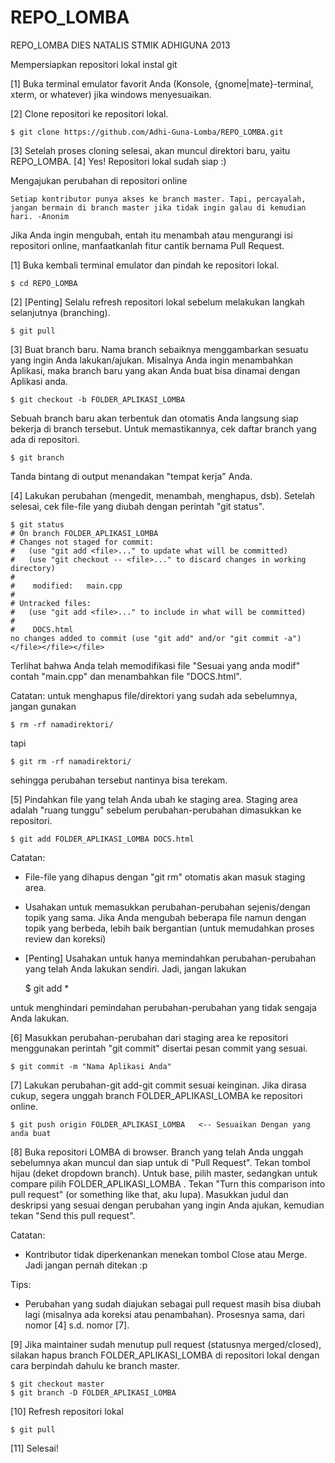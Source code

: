 REPO_LOMBA
==========

REPO_LOMBA DIES NATALIS STMIK ADHIGUNA 2013

Mempersiapkan repositori lokal
instal git

[1] Buka terminal emulator favorit Anda (Konsole, {gnome|mate}-terminal, xterm, or whatever) jika windows menyesuaikan.

[2] Clone repositori  ke repositori lokal.

    $ git clone https://github.com/Adhi-Guna-Lomba/REPO_LOMBA.git


[3] Setelah proses cloning selesai, akan muncul direktori baru, yaitu REPO_LOMBA.
[4] Yes! Repositori lokal sudah siap :)

Mengajukan perubahan di repositori online

    Setiap kontributor punya akses ke branch master. Tapi, percayalah, jangan bermain di branch master jika tidak ingin galau di kemudian hari. -Anonim


Jika Anda ingin mengubah, entah itu menambah atau mengurangi isi repositori online, manfaatkanlah fitur cantik bernama Pull Request.

[1] Buka kembali terminal emulator dan pindah ke repositori lokal.

    $ cd REPO_LOMBA


[2] [Penting] Selalu refresh repositori lokal sebelum melakukan langkah selanjutnya (branching).

    $ git pull


[3] Buat branch baru. Nama branch sebaiknya menggambarkan sesuatu yang ingin Anda lakukan/ajukan. Misalnya Anda ingin menambahkan Aplikasi, maka branch baru yang akan Anda buat bisa dinamai dengan Aplikasi anda.

    $ git checkout -b FOLDER_APLIKASI_LOMBA


Sebuah branch baru akan terbentuk dan otomatis Anda langsung siap bekerja di branch tersebut. Untuk memastikannya, cek daftar branch yang ada di repositori.

    $ git branch


Tanda bintang di output menandakan "tempat kerja" Anda.

[4] Lakukan perubahan (mengedit, menambah, menghapus, dsb). Setelah selesai, cek file-file yang diubah dengan perintah "git status".

    $ git status
    # On branch FOLDER_APLIKASI_LOMBA
    # Changes not staged for commit:
    #   (use "git add <file>..." to update what will be committed)
    #   (use "git checkout -- <file>..." to discard changes in working directory)
    #
    #    modified:   main.cpp
    #
    # Untracked files:
    #   (use "git add <file>..." to include in what will be committed)
    #
    #    DOCS.html
    no changes added to commit (use "git add" and/or "git commit -a")
    </file></file></file>


Terlihat bahwa Anda telah memodifikasi  file "Sesuai yang anda modif" contah "main.cpp" dan menambahkan file "DOCS.html".

Catatan: untuk menghapus file/direktori yang sudah ada sebelumnya, jangan gunakan

    $ rm -rf namadirektori/


tapi

    $ git rm -rf namadirektori/


sehingga perubahan tersebut nantinya bisa terekam.

[5] Pindahkan file yang telah Anda ubah ke staging area. Staging area adalah "ruang tunggu" sebelum perubahan-perubahan dimasukkan ke repositori.

    $ git add FOLDER_APLIKASI_LOMBA DOCS.html


Catatan:
* File-file yang dihapus dengan "git rm" otomatis akan masuk staging area.
* Usahakan untuk memasukkan perubahan-perubahan sejenis/dengan topik yang sama. Jika Anda mengubah beberapa file namun dengan topik yang berbeda, lebih baik bergantian (untuk memudahkan proses review dan koreksi)
* [Penting] Usahakan untuk hanya memindahkan perubahan-perubahan yang telah Anda lakukan sendiri. Jadi, jangan lakukan

    $ git add *


untuk menghindari pemindahan perubahan-perubahan yang tidak sengaja Anda lakukan.

[6] Masukkan perubahan-perubahan dari staging area ke repositori menggunakan perintah "git commit" disertai pesan commit yang sesuai.

    $ git commit -m "Nama Aplikasi Anda"


[7] Lakukan perubahan-git add-git commit sesuai keinginan. Jika dirasa cukup, segera unggah branch FOLDER_APLIKASI_LOMBA ke repositori online.

    $ git push origin FOLDER_APLIKASI_LOMBA   <-- Sesuaikan Dengan yang anda buat


[8] Buka repositori LOMBA di browser. Branch yang telah Anda unggah sebelumnya akan muncul dan siap untuk di "Pull Request". Tekan tombol hijau (deket dropdown branch). Untuk base, pilih master, sedangkan untuk compare pilih FOLDER_APLIKASI_LOMBA . Tekan "Turn this comparison into pull request" (or something like that, aku lupa). Masukkan judul dan deskripsi yang sesuai dengan perubahan yang ingin Anda ajukan, kemudian tekan "Send this pull request".

Catatan:
* Kontributor tidak diperkenankan menekan tombol Close atau Merge. Jadi jangan pernah ditekan :p

Tips:
* Perubahan yang sudah diajukan sebagai pull request masih bisa diubah lagi (misalnya ada koreksi atau penambahan). Prosesnya sama, dari nomor [4] s.d. nomor [7].

[9] Jika maintainer sudah menutup pull request (statusnya merged/closed), silakan hapus branch FOLDER_APLIKASI_LOMBA di repositori lokal dengan cara berpindah dahulu ke branch master.

    $ git checkout master
    $ git branch -D FOLDER_APLIKASI_LOMBA


[10] Refresh repositori lokal

    $ git pull


[11] Selesai!

